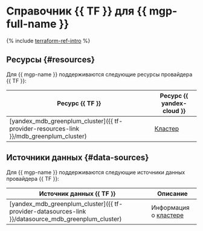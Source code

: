 # Справочник {{ TF }} для {{ mgp-full-name }}

{% include [terraform-ref-intro](../_includes/terraform-ref-intro.md) %}

## Ресурсы {#resources}

Для {{ mgp-name }} поддерживаются следующие ресурсы провайдера {{ TF }}:

| **Ресурс {{ TF }}** | **Ресурс {{ yandex-cloud }}** |
| --- | --- |
| [yandex_mdb_greenplum_cluster]({{ tf-provider-resources-link }}/mdb_greenplum_cluster) | [Кластер](./concepts/index.md) |

## Источники данных {#data-sources}

Для {{ mgp-name }} поддерживаются следующие источники данных провайдера {{ TF }}:

| **Источник данных {{ TF }}** | **Описание** |
| --- | --- |
| [yandex_mdb_greenplum_cluster]({{ tf-provider-datasources-link }}/datasource_mdb_greenplum_cluster) | Информация о [кластере](./concepts/index.md) |